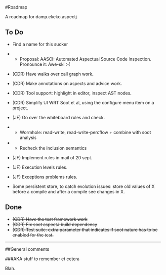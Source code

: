 #Roadmap

A roadmap for damp.ekeko.aspectj 

## To Do

* Find a name for this sucker
* * Proposal: AASCI: Automated Aspectual Source Code Inspection. Pronounce it: Awe-ski :-)

* (CDR) Have walks over call graph work.
* (CDR) Make annotations on aspects and advice work.
* (CDR) Tool support: highlight in editor, inspect AST nodes.
* (CDR) Simplify UI WRT Soot et al, using the configure menu item on a project.
* (JF) Go over the whiteboard rules and check.
* * Wormhole: read-write, read-write-percflow + combine with soot analysis
* * Recheck the inclusion semantics 
* (JF) Implement rules in mail of 20 sept.
* (JF) Execution levels rules.
* (JF) Exceptions problems rules.
* Some persistent store, to  catch evolution issues: store old values of X before a compile and after a compile see changes in X.

## Done

* ~~(CDR) Have the test framework work~~
* ~~(CDR) Fix soot aspectJ build dependency~~
* ~~(CDR) Test suite: extra parameter that indicates if soot nature has to be enabled for the test.~~

***

##General comments

###AKA stuff to remember et cetera

Blah.

